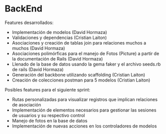 # BackEnd

Features desarrollados:
-  Implementación de modelos (David Hormaza)
-  Validaciones y dependencias (Cristian Laiton)
-  Asociaciones y creación de tablas join para relaciones muchos a muchos (David Hormaza)
-  Asociaciones polimórficas para el manejo de Fotos (Picture) a partir de la documentación de Rails (David Hormaza)
- Llenado de la base de datos usando la gema faker y el archivo seeds.rb de rails (David Hormaza)
- Generación del backbone utilizando scaffolding (Cristian Laiton)
- Creación de colecciones postman para 5 modelos (Cristian Laiton)

Posibles features para el siguiente sprint:
- Rutas personalizadas para visualizar registros que implican relaciones de asociación
- Implementación de elementos necesarios para gestionar las sesiones de usuarios y su respectivo control
- Manejo de fotos en la base de datos
- Implementación de nuevas acciones en los controladores de modelos 
